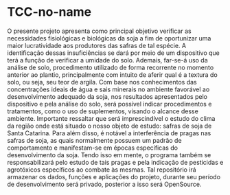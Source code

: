 # TCC-no-name
O presente projeto apresenta como principal objetivo verificar as necessidades fisiológicas e biológicas da soja a fim de oportunizar uma maior lucratividade aos produtores das safras de tal espécie. A identificação dessas insuficiências se dará por meio de um dispositivo que terá a função de verificar a umidade do solo. Ademais, far-se-á uso da análise de solo, procedimento utilizado de forma recorrente no momento anterior ao plantio, principalmente com intuito de aferir qual é a textura do solo, ou seja, seu teor de argila.  Com base nos conhecimentos das concentrações ideais de água e sais minerais no ambiente favorável ao desenvolvimento adequado da soja, nos resultados apresentados pelo dispositivo e pela análise do solo, será possível indicar procedimentos e tratamentos, como o uso de suplementos, visando o alcance desse ambiente. Importante ressaltar que será imprescindível o estudo do clima da região onde está situado o nosso objeto de estudo: safras de soja de Santa Catarina.  Para além disso, é notável a interferência de pragas nas safras de soja, as quais normalmente possuem um padrão de comportamento e manifestam-se em épocas específicas do desenvolvimento da soja. Tendo isso em mente, o programa também se responsabilizará pelo estudo de tais pragas e pela indicação de pesticidas e agrotóxicos específicos ao combate às mesmas. Tal repositório irá armazenar os dados, funções e aplicações do projeto, durante seu período de desenvolvimento será privado, posterior a isso será OpenSource.
